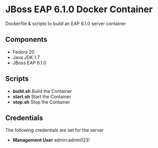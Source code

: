 # JBoss EAP 6.1.0 Docker Container

Dockerfile & scripts to build an EAP 6.1.0 server container

## Components
 - Fedora 20
 - Java JDK 1.7
 - JBoss EAP 6.1.0

## Scripts
 - **build.sh** Build the Container
 - **start.sh** Start the Container
 - **stop.sh** Stop the Container

## Credentials
The following credentials are set for the server
 - **Management User** admin:admin123!

